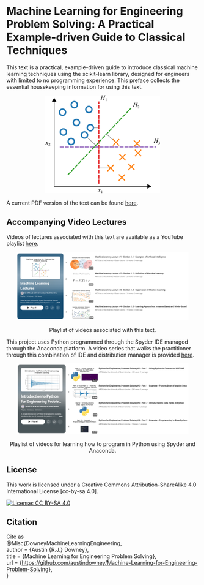 # Machine Learning for Engineering Problem Solving: A Practical Example-driven Guide to Classical Techniques
This text is a practical, example-driven guide to introduce classical machine learning techniques using the scikit-learn library, designed for engineers with limited to no programming experience. This preface collects the essential housekeeping information for using this text.


<p align="center">
<img src="source_material/figures/x_y_plot_linear_classifier.png" alt="drawing" width="300"/>
</p>

A current PDF version of the text can be found <a href="https://github.com/austindowney/Machine-Learning-for-Engineering-Problem-Solving/blob/main/Machine_Learning_for_Engineering_Problem_Solving.pdf">here</a>.

## Accompanying Video Lectures

Videos of lectures associated with this text are available as a YouTube playlist <a href="https://www.youtube.com/playlist?list=PL-2wJog-EC5-yp3CSFpj2vEcj3Pp6UcoC">here</a>.

<p align="center">
<a href="https://www.youtube.com/playlist?list=PL-2wJog-EC5-yp3CSFpj2vEcj3Pp6UcoC""><img src="media/video_playlist.png" alt="Screenshot of the video lecture" width="450"></a>  
</p>
<p align="center"> Playlist of videos associated with this text.  </p>

This project uses Python programmed through the Spyder IDE managed through the Anaconda platform. A video series that walks the practitioner through this combination of IDE and distribution manager is provided <a href="https://www.youtube.com/playlist?list=PL-2wJog-EC5-wQQUdpc8MjztKZ1kE2ATS">here</a>.

<p align="center">
<a href="https://www.youtube.com/playlist?list=PL-2wJog-EC5-wQQUdpc8MjztKZ1kE2ATS"><img src="media/python_playlist.png" alt="Screenshot of the video lecture" width="450"></a>  
</p>
<p align="center"> Playlist of videos for learning how to program in Python using Spyder and Anaconda.  </p>


## License

This work is licensed under a Creative Commons Attribution-ShareAlike 4.0 International License [cc-by-sa 4.0].

[![License: CC BY-SA 4.0](https://img.shields.io/badge/License-CC_BY--SA_4.0-lightgrey.svg)](https://creativecommons.org/licenses/by-sa/4.0/)


## Citation

Cite as  
@Misc{DowneyMachineLearningEngineering,  
  author = {Austin {R.J.} Downey},  
  title  = {Machine Learning for Engineering Problem Solving},  
  url    = {https://github.com/austindowney/Machine-Learning-for-Engineering-Problem-Solving},  
}  












